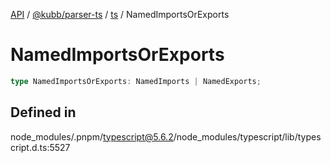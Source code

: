 [API](../../../../../packages.md) / [@kubb/parser-ts](../../../index.md) / [ts](../index.md) / NamedImportsOrExports

# NamedImportsOrExports

```ts
type NamedImportsOrExports: NamedImports | NamedExports;
```

## Defined in

node\_modules/.pnpm/typescript@5.6.2/node\_modules/typescript/lib/typescript.d.ts:5527

